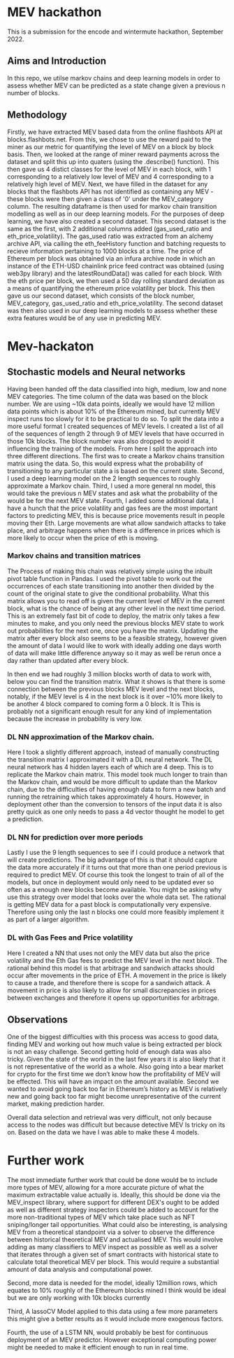 # MEV hackathon
This is a submission for the encode and wintermute hackathon, September 2022.

## Aims and Introduction
In this repo, we utilse markov chains and deep learning models in order to assess whether MEV can be predicted as a state change given a previous n number of blocks. 


## Methodology 
Firstly, we have extracted MEV based data from the online flashbots API at blocks.flashbots.net. From this, we chose to use the reward paid to the miner as our metric for quantifying the level of MEV on a block by block basis. Then, we looked at the range of miner reward payments across the dataset and split this up into quaters (using the .describe() function). This then gave us 4 distict classes for the level of MEV in each block, with 1 corresponding to a relatively low level of MEV and 4 corresponding to a relatively high level of MEV. Next, we have filled in the dataset for any blocks that the flashbots API has not identified as containing any MEV - these blocks were then given a class of '0' under the MEV_category column. The resulting dataframe is then used for markov chain transition modelling as well as in our deep learning models. For the purposes of deep learning, we have also created a second dataset. This second dataset is the same as the first, with 2 additional columns added (gas_used_ratio and eth_price_volatility). The gas_used ratio was extracted from an alchemy archive API, via calling the eth_feeHistory function and batching requests to recieve information pertaining to 1000 blocks at a time. The price of Ethereum per block was obtained via an infura archive node in which an instance of the ETH-USD chainlink price feed contract was obtained (using web3py library) and the latestRoundData() was called for each block. With the eth price per block, we then used a 50 day rolling standard deviation as a means of quantifying the ethereum price volatility per block. This then gave us our second dataset, which consists of the block number, MEV_category, gas_used_ratio and eth_price_volatility. The second dataset was then also used in our deep learning models to assess whether these extra features would be of any use in predicting MEV.

# Mev-hackaton

## Stochastic models and Neural networks
Having been handed off the data classified into high, medium, low and none MEV categories. 
The time column of the data was based on the block number. 
We are using ~10k data points, ideally we would have 12 million data points which is about 10% of the Ethereum mined, but currently MEV inspect runs too slowly for it to be practical to do so. 
To split the data into a more useful format I created sequences of MEV levels. 
I created a list of all of the sequences of length 2 through 9 of MEV levels that have occurred in those 10k blocks. 
The block number was also dropped to avoid it influencing the training of the models. 
From here I split the approach into three different directions. 
The first was to create a Markov chains transition matrix using the data. 
So, this would express what the probability of transitioning to any particular state a is based on the current state. 
Second, I used a deep learning model on the 2 length sequences to roughly approximate a Markov chain. 
Third, I used a more general nn model, this would take the previous n MEV states and ask what the probability of the would be for the next MEV state. 
Fourth, I added some additional data, I have a hunch that the price volatility and gas fees are the most important factors to predicting MEV, this is because price movements result in people moving their Eth. Large movements are what allow sandwich attacks to take place, and arbitrage happens when there is a difference in prices which is more likely to occur when the price of eth is moving. 
### Markov chains and transition matrices 
The Process of making this chain was relatively simple using the inbuilt pivot table function in Pandas. 
I used the pivot table to work out the occurrences of each state transitioning into another then divided by the count of the original state to give the conditional probability. 
What this matrix allows you to read off is given the current level of MEV in the current block, what is the chance of being at any other level in the next time period. 
This is an extremely fast bit of code to deploy, the matrix only takes a few minutes to make, and you only need the previous blocks MEV state to work out probabilities for the next one, once you have the matrix. Updating the matrix after every block also seems to be a feasible strategy, however given the amount of data I would like to work with ideally adding one days worth of data will make little difference anyway so it may as well be rerun once a day rather than updated after every block.

In then end we had roughly 3 million blocks worth of data to work with, below you can find the transition matrix. What it shows is that there is some connection between the previous blocks MEV level and the next blocks, notably, if the MEV level is 4 in the next block is it over ~10% more likely to be another 4 block compared to coming form a 0 block. It is This is probably not a significant enough result for any kind of implementation because the increase in probability is very low. 

### DL NN approximation of the Markov chain. 
Here I took a slightly different approach, instead of manually constructing the transition matrix I approximated it with a DL neural network. The DL neural network has 4 hidden layers each of which are 4 deep. 
This is to replicate the Markov chain matrix. This model took much longer to train than the Markov chain, and would be more difficult to update than the Markov chain, due to the difficulties of having enough data to form a new batch and running the retraining which takes approximately 4 hours. 
However, in deployment other than the conversion to tensors of the input data it is also pretty quick as one only needs to pass a 4d vector thought he model to get a prediction. 
### DL NN for prediction over more periods 
Lastly I use the 9 length sequences to see if I could produce a network that will create predictions.
The big advantage of this is that it should capture the data more accurately if it turns out that more than one period previous is required to predict MEV. Of course this took the longest to train of all of the models, but once in deployment would only need to be updated ever so often as a enough new blocks become available. You might be asking why use this strategy over model that looks over the whole data set. The rational is getting MEV data for a past block is computationally very expensive. Therefore using only the last n blocks one could more feasibly implement it as part of a larger algorithm.

### DL with Gas Fees and Price volatility  
Here I created a NN that uses not only the MEV data but also the price volatility and the Eth Gas fees to predict the MEV level in the next block. The rational behind this model is that arbitrage and sandwich attacks should occur after movements in the price of ETH. A movement in the price is likely to cause a trade, and therefore there is scope for a sandwich attack. A movement in price is also likely to allow for small discrepancies in prices between exchanges and therefore it opens up opportunities for arbitrage.  

## Observations 
One of the biggest difficulties with this process was access to good data, finding MEV and working out how much value is being extracted per block is not an easy challenge. Second getting hold of enough data was also tricky. 
Given the state of the world in the last few years it is also likely that it is not representative of the world as a whole. 
Also going into a bear market for crypto for the first time we don’t know how the profitability of MEV will be effected. This will have an impact on the amount available. 
Second we wanted to avoid going back too far in Ethereum’s history as MEV is relatively new and going back too far might become unrepresentative of the current market, making prediction harder. 

Overall data selection and retrieval was very difficult, not only because access to the nodes was difficult but because detective MEV Is tricky on its on. Based on the data we have I was able to make these 4 models. 

# Further work

The most immediate further work that could be done would be to include more types of MEV, allowing for a more accurate picture of what the maximum extractable value actually is. Ideally, this should be done via the MEV_inspect library, where support for different DEX's ought to be added as well as different strategy inspectors could be added to account for the more non-traditional types of MEV which take place such as NFT sniping/longer tail opportunities. What could also be interesting, is analysing MEV from a theoretical standpoint via a solver to observe the difference between historical theoretical MEV and actualised MEV. This would involve adding as many classifiers to MEV inspect as possible as well as a solver that iterates through a given set of smart contracts with historical state to calculate total theoretical MEV per block. This would require a substantial amount of data analysis and computational power.

Second, more data is needed for the model, ideally 12million rows, which equates to 10% roughly of the Ethereum blocks mined I think would be ideal but we are only working with 10k blocks currently

Third, A lassoCV Model applied to this data using a few more parameters this might give a better results as it would include more exogenous factors. 

Fourth, the use of a LSTM NN, would probably be best for continuous deployment of an MEV predictor. However exceptional computing power might be needed to make it efficient enough to run in real time. 


